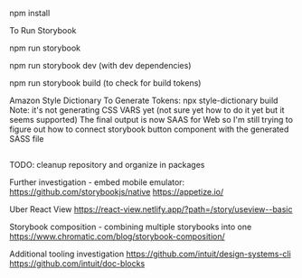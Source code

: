 npm install

To Run Storybook

npm run storybook

npm run storybook dev (with dev dependencies)

npm run storybook build (to check for build tokens)


Amazon Style Dictionary
To Generate Tokens:
npx style-dictionary build
Note: it's not generating CSS VARS yet (not sure yet how to do it yet but it seems supported)
The final output is now SAAS for Web so I'm still trying to figure out how to connect storybook button component with the generated SASS file


##

TODO:
cleanup repository and organize in packages

Further investigation - embed mobile emulator:
https://github.com/storybookjs/native
https://appetize.io/

Uber React View
https://react-view.netlify.app/?path=/story/useview--basic

Storybook composition - combining multiple storybooks into one
https://www.chromatic.com/blog/storybook-composition/

Additional tooling investigation
https://github.com/intuit/design-systems-cli
https://github.com/intuit/doc-blocks
